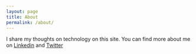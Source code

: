 ```yaml
---
layout: page
title: About
permalink: /about/
---
```


I share my thoughts on technology on this site. You can find more about me on [Linkedin] and [Twitter]

[Linkedin]:  https://www.linkedin.com/in/gabakunal/
[Twitter]:   http://twitter.com/kunalgaba

